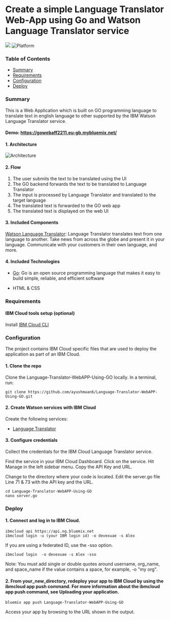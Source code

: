 # Create a simple Language Translator Web-App using Go and Watson Language Translator service

[![](https://img.shields.io/badge/IBM%20Cloud-powered-blue.svg)](https://bluemix.net)
![Platform](https://img.shields.io/badge/platform-go-lightgrey.svg?style=flat)

### Table of Contents

* [Summary](#summary)
* [Requirements](#requirements)
* [Configuration](#configuration)
* [Deploy](#Deploy)

<a name="summary"></a>
### Summary

This is a Web Application which is built on GO programming language to translate text in english language to other supported by the IBM Watson Language Translator service. 

#### Demo: https://gowebaff2211.eu-gb.mybluemix.net/


#### 1. Architecture
![Architecture](https://github.com/ayushmaan6/Language-Translator-WebAPP-Using-GO/blob/master/Architecture.PNG)
#### 2. Flow
1. The user submits the text to be translated using the UI
2. The GO backend forwards the text to be translated to Language Translator
3. The input is processed by Language Translator and translated to the target language
4. The translated text is forwarded to the GO web app
5. The translated text is displayed on the web UI
#### 3. Included Components
[Watson Language Translator](https://www.ibm.com/cloud/watson-language-translator): Language Translator translates text from one language to another. Take news from across the globe and present it in your language. Communicate with your customers in their own language, and more.

#### 4. Included Technologies
* [Go](https://golang.org/): Go is an open source programming language that makes it easy to build simple, reliable, and efficient software

* HTML & CSS

<a name="requirements"></a>
### Requirements
#### IBM Cloud tools setup (optional)

Install [IBM Cloud CLI](https://console.bluemix.net/docs/cli/reference/ibmcloud/download_cli.html#install_use) 



<a name="configuration"></a>
### Configuration

The project contains IBM Cloud specific files that are used to deploy the application as part of an IBM Cloud.

#### 1. Clone the repo
Clone the Language-Translator-WebAPP-Using-GO locally. In a terminal, run:
````
git clone https://github.com/ayushmaan6/Language-Translator-WebAPP-Using-GO.git
````

#### 2. Create Watson services with IBM Cloud
Create the following services:

* [Language Translator](https://console.bluemix.net/catalog/services/language-translator)

#### 3. Configure credentials
Collect the credentials for the IBM Cloud Language Translator service.

Find the service in your IBM Cloud Dashboard.
Click on the service.
Hit Manage in the left sidebar menu.
Copy the API Key and URL.


Change to the directory where your code is located.
Edit the server.go file Line 71 & 73 with the API key and the URL.

```
cd Language-Translator-WebAPP-Using-GO
nano server.go
``` 
### Deploy
#### 1. Connect and log in to IBM Cloud.

````
ibmcloud api https://api.ng.bluemix.net
ibmcloud login -u (your IBM login id) -o devexuae -s Alex
````
If you are using a federated ID, use the -sso option.
````
ibmcloud login  -o devexuae -s Alex -sso
````
Note: You must add single or double quotes around username, org_name, and space_name if the value contains a space, for example, -o "my org".

#### 2. From your_new_directory, redeploy your app to IBM Cloud by using the ibmcloud app push command. For more information about the ibmcloud app push command, see Uploading your application.

`````
bluemix app push Language-Translator-WebAPP-Using-GO
`````
Access your app by browsing to the URL shown in the output.



